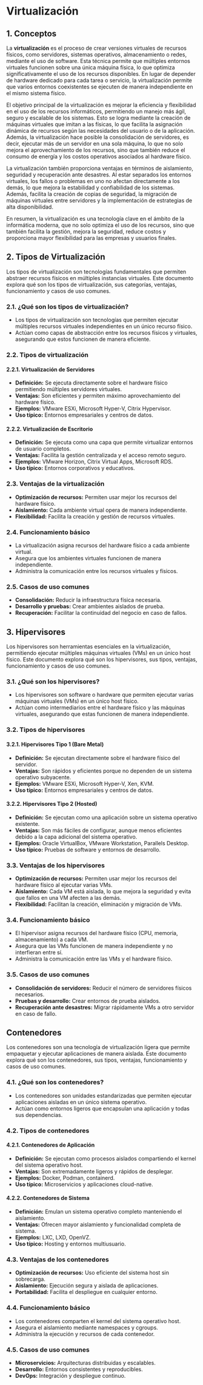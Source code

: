 # Virtualización

## 1. Conceptos
La **virtualización** es el proceso de crear versiones virtuales de recursos físicos, como servidores, sistemas operativos, almacenamiento o redes, mediante el uso de software. Esta técnica permite que múltiples entornos virtuales funcionen sobre una única máquina física, lo que optimiza significativamente el uso de los recursos disponibles. En lugar de depender de hardware dedicado para cada tarea o servicio, la virtualización permite que varios entornos coexistentes se ejecuten de manera independiente en el mismo sistema físico.

El objetivo principal de la virtualización es mejorar la eficiencia y flexibilidad en el uso de los recursos informáticos, permitiendo un manejo más ágil, seguro y escalable de los sistemas. Esto se logra mediante la creación de máquinas virtuales que imitan a las físicas, lo que facilita la asignación dinámica de recursos según las necesidades del usuario o de la aplicación. Además, la virtualización hace posible la consolidación de servidores, es decir, ejecutar más de un servidor en una sola máquina, lo que no solo mejora el aprovechamiento de los recursos, sino que también reduce el consumo de energía y los costos operativos asociados al hardware físico.

La virtualización también proporciona ventajas en términos de aislamiento, seguridad y recuperación ante desastres. Al estar separados los entornos virtuales, los fallos o problemas en uno no afectan directamente a los demás, lo que mejora la estabilidad y confiabilidad de los sistemas. Además, facilita la creación de copias de seguridad, la migración de máquinas virtuales entre servidores y la implementación de estrategias de alta disponibilidad.

En resumen, la virtualización es una tecnología clave en el ámbito de la informática moderna, que no solo optimiza el uso de los recursos, sino que también facilita la gestión, mejora la seguridad, reduce costos y proporciona mayor flexibilidad para las empresas y usuarios finales.

## 2. Tipos de Virtualización
Los tipos de virtualización son tecnologías fundamentales que permiten abstraer recursos físicos en múltiples instancias virtuales. Este documento explora qué son los tipos de virtualización, sus categorías, ventajas, funcionamiento y casos de uso comunes.

### 2.1. ¿Qué son los tipos de virtualización?
- Los tipos de virtualización son tecnologías que permiten ejecutar múltiples recursos virtuales independientes en un único recurso físico.
- Actúan como capas de abstracción entre los recursos físicos y virtuales, asegurando que estos funcionen de manera eficiente.

### 2.2. Tipos de virtualización

#### 2.2.1. Virtualización de Servidores
- **Definición:** Se ejecuta directamente sobre el hardware físico permitiendo múltiples servidores virtuales.
- **Ventajas:** Son eficientes y permiten máximo aprovechamiento del hardware físico.
- **Ejemplos:** VMware ESXi, Microsoft Hyper-V, Citrix Hypervisor.
- **Uso típico:** Entornos empresariales y centros de datos.

#### 2.2.2. Virtualización de Escritorio
- **Definición:** Se ejecuta como una capa que permite virtualizar entornos de usuario completos.
- **Ventajas:** Facilita la gestión centralizada y el acceso remoto seguro.
- **Ejemplos:** VMware Horizon, Citrix Virtual Apps, Microsoft RDS.
- **Uso típico:** Entornos corporativos y educativos.

### 2.3. Ventajas de la virtualización
- **Optimización de recursos:** Permiten usar mejor los recursos del hardware físico.
- **Aislamiento:** Cada ambiente virtual opera de manera independiente.
- **Flexibilidad:** Facilita la creación y gestión de recursos virtuales.

### 2.4. Funcionamiento básico
- La virtualización asigna recursos del hardware físico a cada ambiente virtual.
- Asegura que los ambientes virtuales funcionen de manera independiente.
- Administra la comunicación entre los recursos virtuales y físicos.

### 2.5. Casos de uso comunes
- **Consolidación:** Reducir la infraestructura física necesaria.
- **Desarrollo y pruebas:** Crear ambientes aislados de prueba.
- **Recuperación:** Facilitar la continuidad del negocio en caso de fallos.

## 3. Hipervisores
Los hipervisores son herramientas esenciales en la virtualización, permitiendo ejecutar múltiples máquinas virtuales (VMs) en un único host físico. Este documento explora qué son los hipervisores, sus tipos, ventajas, funcionamiento y casos de uso comunes.
### 3.1. ¿Qué son los hipervisores?
- Los hipervisores son software o hardware que permiten ejecutar varias máquinas virtuales (VMs) en un único host físico.  
- Actúan como intermediarios entre el hardware físico y las máquinas virtuales, asegurando que estas funcionen de manera independiente.

### 3.2. Tipos de hipervisores

#### 3.2.1. Hipervisores Tipo 1 (Bare Metal)
- **Definición:** Se ejecutan directamente sobre el hardware físico del servidor.  
- **Ventajas:** Son rápidos y eficientes porque no dependen de un sistema operativo subyacente.  
- **Ejemplos:** VMware ESXi, Microsoft Hyper-V, Xen, KVM.  
- **Uso típico:** Entornos empresariales y centros de datos.

#### 3.2.2. Hipervisores Tipo 2 (Hosted)
- **Definición:** Se ejecutan como una aplicación sobre un sistema operativo existente.  
- **Ventajas:** Son más fáciles de configurar, aunque menos eficientes debido a la capa adicional del sistema operativo.  
- **Ejemplos:** Oracle VirtualBox, VMware Workstation, Parallels Desktop.  
- **Uso típico:** Pruebas de software y entornos de desarrollo.

### 3.3. Ventajas de los hipervisores
- **Optimización de recursos:** Permiten usar mejor los recursos del hardware físico al ejecutar varias VMs.  
- **Aislamiento:** Cada VM está aislada, lo que mejora la seguridad y evita que fallos en una VM afecten a las demás.  
- **Flexibilidad:** Facilitan la creación, eliminación y migración de VMs.

### 3.4. Funcionamiento básico
- El hipervisor asigna recursos del hardware físico (CPU, memoria, almacenamiento) a cada VM.  
- Asegura que las VMs funcionen de manera independiente y no interfieran entre sí.  
- Administra la comunicación entre las VMs y el hardware físico.

### 3.5. Casos de uso comunes
- **Consolidación de servidores:** Reducir el número de servidores físicos necesarios.  
- **Pruebas y desarrollo:** Crear entornos de prueba aislados.  
- **Recuperación ante desastres:** Migrar rápidamente VMs a otro servidor en caso de fallo.

## Contenedores
Los contenedores son una tecnología de virtualización ligera que permite empaquetar y ejecutar aplicaciones de manera aislada. Este documento explora qué son los contenedores, sus tipos, ventajas, funcionamiento y casos de uso comunes.

### 4.1. ¿Qué son los contenedores?
- Los contenedores son unidades estandarizadas que permiten ejecutar aplicaciones aisladas en un único sistema operativo.
- Actúan como entornos ligeros que encapsulan una aplicación y todas sus dependencias.

### 4.2. Tipos de contenedores

#### 4.2.1. Contenedores de Aplicación
- **Definición:** Se ejecutan como procesos aislados compartiendo el kernel del sistema operativo host.
- **Ventajas:** Son extremadamente ligeros y rápidos de desplegar.
- **Ejemplos:** Docker, Podman, containerd.
- **Uso típico:** Microservicios y aplicaciones cloud-native.

#### 4.2.2. Contenedores de Sistema
- **Definición:** Emulan un sistema operativo completo manteniendo el aislamiento.
- **Ventajas:** Ofrecen mayor aislamiento y funcionalidad completa de sistema.
- **Ejemplos:** LXC, LXD, OpenVZ.
- **Uso típico:** Hosting y entornos multiusuario.

### 4.3. Ventajas de los contenedores
- **Optimización de recursos:** Uso eficiente del sistema host sin sobrecarga.
- **Aislamiento:** Ejecución segura y aislada de aplicaciones.
- **Portabilidad:** Facilita el despliegue en cualquier entorno.

### 4.4. Funcionamiento básico
- Los contenedores comparten el kernel del sistema operativo host.
- Asegura el aislamiento mediante namespaces y cgroups.
- Administra la ejecución y recursos de cada contenedor.

### 4.5. Casos de uso comunes
- **Microservicios:** Arquitecturas distribuidas y escalables.
- **Desarrollo:** Entornos consistentes y reproducibles.
- **DevOps:** Integración y despliegue continuo.
